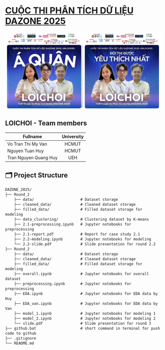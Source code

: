 # **[CUỘC THI PHÂN TÍCH DỮ LIỆU DAZONE 2025](https://www.facebook.com/DAZONE.RCS)**
<div style="display: flex; justify-content: space-between;">
  <img src="certificate/runner-up.jpg" alt="Runner-up" style="width: 50%;">
  <img src="certificate/favourite.jpg" alt="Favourite" style="width: 50%;">
</div>

## **LOICHOI - Team members**

| Fullname              | University |
|-----------------------|:----------:|
| Vo Tran Thi My Van    | HCMUT      |
| Nguyen Tuan Huy       | HCMUT      |
| Tran Nguyen Quang Huy | UEH        |

## 🗂️ Project Structure

```
DAZONE_2025/
├── Round_2
    ├── data/                     # Dataset storage
    ├── cleaned_data/             # Cleaned dataset storage
    ├── filled_data/              # Filled dataset storage for modeling
    ├── data_clustering/          # Clustering dataset by K-means 
    ├── 2.1-preprocessing.ipynb   # Jupyter notebooks for preprocessing
    ├── 2.1-report.pdf            # Report for case study 2.1
    ├── 2.2-modeling.ipynb        # Jupyter notebooks for modeling
    └── 2.2-slide.pdf             # Slide presentation for round 2.2
├── Round_2
    ├── data/                     # Dataset storage
    ├── cleaned_data/             # Cleaned dataset storage
    ├── filled_data/              # Filled dataset storage for modeling
    ├── overall.ipynb             # Jupyter notebooks for overall dataset
    ├── preprocessing.ipynb       # Jupyter notebooks for preprocessing
    ├── EDA.ipynb                 # Jupyter notebooks for EDA data by Huy
    ├── EDA_van.ipynb             # Jupyter notebooks for EDA data by Van
    ├── model_1.ipynb             # Jupyter notebooks for modeling 1
    ├── model_2.ipynb             # Jupyter notebooks for modeling 2
    └── slide.pdf                 # Slide presentation for round 3
├── github.bat                    # short command in terminal for push code to github
├── .gitignore
└── README.md
```
